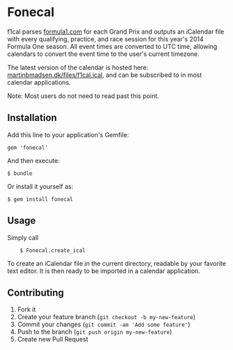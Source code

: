# Fonecal

f1cal parses [formula1.com](http://www.formula1.com/) for each Grand Prix and outputs an iCalendar file with every qualifying, practice, and race session for this year's 2014 Formula One season. All event times are converted to UTC time, allowing calendars to convert the event time to the user's current timezone.

The latest version of the calendar is hosted here: [martinbmadsen.dk/files/f1cal.ical](http://martinbmadsen.dk/files/f1cal.ical), and can be subscribed to in most calendar applications.

Note: Most users do not need to read past this point.

## Installation

Add this line to your application's Gemfile:

    gem 'fonecal'

And then execute:

    $ bundle

Or install it yourself as:

   	$ gem install fonecal

## Usage

Simply call

		$ Fonecal.create_ical

To create an iCalendar file in the current directory, readable by your favorite text editor. It is then ready to be imported in a calendar application.

## Contributing

1. Fork it
2. Create your feature branch (`git checkout -b my-new-feature`)
3. Commit your changes (`git commit -am 'Add some feature'`)
4. Push to the branch (`git push origin my-new-feature`)
5. Create new Pull Request
